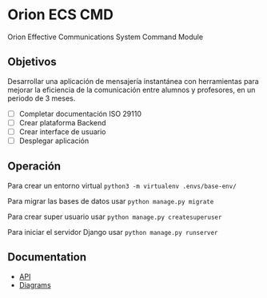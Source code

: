 # Orion ECS CMD

Orion Effective Communications System Command Module

## Objetivos

Desarrollar una aplicación de mensajería instantánea con herramientas para mejorar la eficiencia de la comunicación entre alumnos y profesores, en un periodo de 3 meses.

- [ ]  Completar documentación ISO 29110
- [ ]  Crear plataforma Backend
- [ ]  Crear interface de usuario
- [ ]  Desplegar aplicación

## Operación

Para crear un entorno virtual `python3 -m virtualenv .envs/base-env/`

Para migrar las bases de datos usar `python manage.py migrate`

Para crear super usuario usar `python manage.py createsuperuser`

Para iniciar el servidor Django usar `python manage.py runserver`

## Documentation

- [API](./docs/api)
- [Diagrams](./docs/diagrams)
